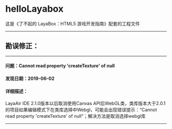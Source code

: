 # helloLayabox
这是《了不起的 LayaBox：HTML5 游戏开发指南》配套的工程文件

---

## 勘误修正：

---

#### 问题：Cannot read property 'createTexture' of null
#### 发现日期：2019-06-02
#### 详细描述：
LayaAir IDE 2.1.0版本以后取消使用Canvas API后WebGL类，类库版本大于2.0.1的项目如果编辑模式下在类库选择中Webgl，可能会出现错误提示：“Cannot read property 'createTexture' of null”；解决方法是取消选择webgl库

---
